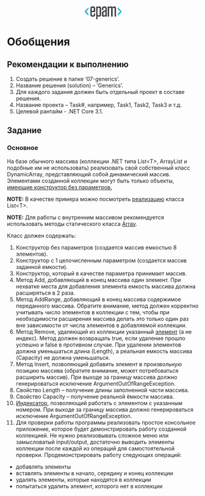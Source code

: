 <div style="text-align:center"><img src="media\epam_logo.png" style="width:1in;height:0.35417in" /></div>

# Обобщения

##  Рекомендации к выполнению

1.  Создать решение в папке ‘07-generics’.
2.  Название решения (solution) – ‘Generics’.
3.  Для каждого задания должен быть отдельный проект в составе решения.
4.  Название проекта – Task\#, например, Task1, Task2, Task3 и т.д.
5.  Целевой рантайм - .NET Core 3.1.

## Задание

### Основное

На базе обычного массива (коллекции .NET типа List&lt;T&gt;, ArrayList и подобные им не использовать) реализовать свой собственный класс DynamicArray, представляющий собой динамический массив. Элементами созданной коллекции могут быть только объекты, [имеющие конструктор без параметров.](https://docs.microsoft.com/ru-ru/dotnet/csharp/programming-guide/generics/constraints-on-type-parameters)

<strong>NOTE:</strong> В качестве примера можно посмотреть [реализацию](https://referencesource.microsoft.com/#mscorlib/system/collections/generic/list.cs,cf7f4095e4de7646) класса List&lt;T&gt;.

<strong>NOTE:</strong> Для работы с внутренним массивом рекомендуется использовать методы статического класса [Array](https://docs.microsoft.com/ru-ru/dotnet/api/system.array?view=net-5.0#methods).

Класс должен содержать:

1.  Конструктор без параметров (создается массив емкостью 8 элементов).
2.  Конструктор с 1 целочисленным параметром (создается массив заданной
емкости).
3.  Конструктор, который в качестве параметра принимает массив.
4.  Метод Add, добавляющий в конец массива один элемент. При нехватке места для добавления элемента емкость массива должна расширяться в 2 раза.
5.  Метод AddRange, добавляющий в конец массива содержимое переданного массива. Обратите внимание, метод должен корректно учитывать число элементов в коллекции с тем, чтобы при необходимости расширения массива делать это только один раз вне зависимости от числа элементов в добавляемой коллекции.
6.  Метод Remove, удаляющий из коллекции указанный <u>элемент</u> (а не индекс). Метод должен возвращать true, если удаление прошло успешно и false в противном случае. При удалении элементов должна уменьшаться длина (Length), а реальная емкость массива (Capacity) не должна уменьшаться.
7.  Метод Insert, позволяющий добавить элемент в произвольную позицию массива (обратите внимание, может потребоваться расширить массив). При выходе за границу массива должно генерироваться исключение ArgumentOutOfRangeException.
8.  Свойство Length – получение длины заполненной части массива.
9.  Свойство Capacity – получение реальной ёмкости массива.
10.  [Индексатор](https://docs.microsoft.com/ru-ru/dotnet/csharp/programming-guide/indexers/), позволяющий работать с элементом с указанным номером. При выходе за границу массива должно генерироваться исключение ArgumentOutOfRangeException.
11.  Для проверки работы программы реализовать простое консольное приложение, которое будет демонстрировать работу созданной коллекцией. Не нужно реализовывать сложное меню или замысловатый input/output, достаточно выводить элементы коллекции после каждой из операций для самостоятельной проверки. Продемонстрировать работу следующих операций:

-   добавлять элементы
-   вставлять элементы в начало, середину и конец коллекции
-   удалять элементы, которые находятся в коллекции
-   попытаться удалить элемент, которого нет в коллекции
